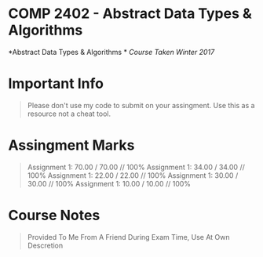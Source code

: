 # COMP 2402 - Abstract Data Types & Algorithms 

*Abstract Data Types & Algorithms *
*Course Taken Winter 2017*

# Important Info 

>Please don't use my code to submit on your assingment. Use this as a resource not a cheat tool.   

# Assingment Marks  

>Assignment 1: 70.00 / 70.00 // 100%
>Assignment 1: 34.00 / 34.00 // 100%
>Assignment 1: 22.00 / 22.00 // 100%
>Assignment 1: 30.00 / 30.00 // 100%
>Assignment 1: 10.00 / 10.00 // 100%

# Course Notes  
>Provided To Me From A Friend During Exam Time, Use At Own Descretion  
